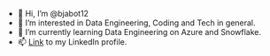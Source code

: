 - 👋 Hi, I’m @bjabot12
- 👀 I’m interested in Data Engineering, Coding and Tech in general.
- 🌱 I’m currently learning Data Engineering on Azure and Snowflake.
- 📫 [Link](https://www.linkedin.com/in/bjarte-botnevik-336a7317b/) to my LinkedIn profile.

<!---
bjabot12/bjabot12 is a ✨ special ✨ repository because its `README.md` (this file) appears on your GitHub profile.
You can click the Preview link to take a look at your changes.
--->

